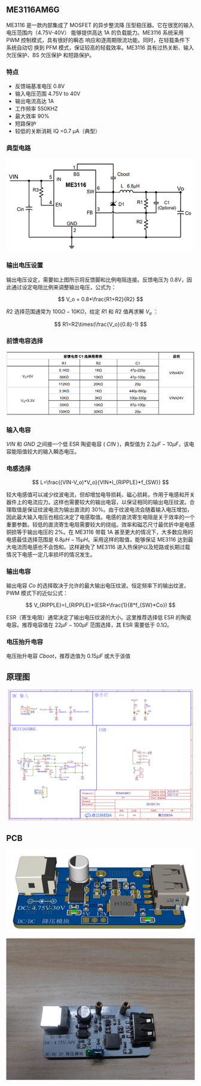 ## ME3116AM6G

ME3116 是一款内部集成了 MOSFET 的异步整流降 压型稳压器。它在很宽的输入电压范围内（4.75V-40V） 能够提供高达 1A 的负载能力。ME3116 系统采用 PWM 控制模式，具有很好的瞬态 响应和逐周期限流功能。同时，在轻载条件下系统自动切 换到 PFM 模式，保证较高的轻载效率。ME3116 具有过热关断、输入欠压保护、BS 欠压保护 和短路保护。

### 特点

+ 反馈端基准电压 0.8V
+ 输入电压范围 4.75V to 40V
+ 输出电流高达 1A
+ 工作频率 550KHZ
+ 最大效率 90%
+ 短路保护
+ 较低的关断消耗 IQ =0.7 μA（典型）

### 典型电路

![](/img/ME3116.png)

### 输出电压设置

输出电压设定，需要如上图所示将反馈脚和比例电阻连接。反馈电压为 0.8V，因此通过设定电阻比例来调整输出电压，公式为：

$$
V_o = 0.8*\frac{R1+R2}{R2}
$$

$R2$ 选择范围通常为 $100Ω-10 KΩ$，给定 $R1$ 和 $R2$ 值再求解 $V_o$  ：

$$
R1=R2\times(\frac{V_o}{0.8}-1)
$$

### 前馈电容选择

![](/img/C1.png)

### 输入电容

$VIN$ 和 $GND$ 之间接一个低 ESR 陶瓷电容 ( $CIN$ )，典型值为 $2.2 μF-10 μF$，该电容能阻值较大的输入瞬态电压。

### 电感选择

$$
L=\frac{(VIN-V_o)*V_o}{VIN*I_{RIPPLE}*f_{SW}}
$$

较大电感值可以减少纹波电流，但却增加电导损耗、磁心损耗，作用于电感和开关器件上的电流应力。这样也需要较大的输出电容，以保证相同的输出电压纹波。合理取值是保证纹波电流为输出直流的 30%。由于纹波电流会随着输入电压增加，因此最大输入电压也相应决定了电感取值。电感的直流寄生电阻是关于效率的一个重要参数。较低的直流寄生电阻需要较大的绕组。效率和磁芯尺寸最优折中是电感铜损等于输出电压的 2%。在 ME3116 带载 1A 甚至更大的情况下，大多数应用的电感最佳选择范围是 $6.8μH-15μH$。采用这样的取值，能够保证 ME3116 达到最大电流而电感也不会饱和。这样避免了 ME3116 进入热保护以及短路或长期过载情况下电感一定几率损坏的情况发生。

### 输出电容

输出电容 $Co$ 的选择取决于允许的最大输出电压纹波。恒定频率下的输出纹波，PWM 模式下的近似公式：

$$
V_{RIPPLE}=I_{RIPPLE}*(ESR+\frac{1}{8*f_{SW}*Co})
$$

ESR（寄生电阻）通常决定了输出电压纹波的大小。这里推荐选择低 ESR 的陶瓷电容。推荐电容值在 $22μF-100μF$ 范围选择，其 ESR 需要低于 $0.1Ω$。

### 电压抬升电容

电压抬升电容 $Cboot$，推荐选值为 $0.15μF$ 或大于该值

## 原理图

![SCH_Schematic](/img/SCH_Schematic.png)

## PCB

![3D_PCB](/img/3D_PCB.png)

![DC-DC 5V](/img/DC-DC-5V.jpg)

